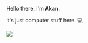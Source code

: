 Hello there, i'm **Akan**.

it's just computer stuff here. 💻


<img src="https://github-readme-stats.vercel.app/api?username=aknakan&theme=dark&show_icons=true">
